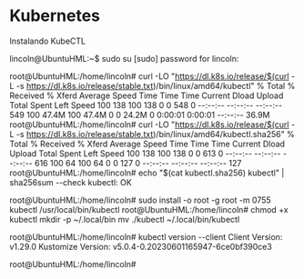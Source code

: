 # Kubernetes
 Instalando KubeCTL


lincoln@UbuntuHML:~$ sudo su
[sudo] password for lincoln: 

root@UbuntuHML:/home/lincoln# curl -LO "https://dl.k8s.io/release/$(curl -L -s https://dl.k8s.io/release/stable.txt)/bin/linux/amd64/kubectl"
  % Total    % Received % Xferd  Average Speed   Time    Time     Time  Current
                                 Dload  Upload   Total   Spent    Left  Speed
100   138  100   138    0     0    548      0 --:--:-- --:--:-- --:--:--   549
100 47.4M  100 47.4M    0     0  24.2M      0  0:00:01  0:00:01 --:--:-- 36.9M
root@UbuntuHML:/home/lincoln# curl -LO "https://dl.k8s.io/release/$(curl -L -s https://dl.k8s.io/release/stable.txt)/bin/linux/amd64/kubectl.sha256"
  % Total    % Received % Xferd  Average Speed   Time    Time     Time  Current
                                 Dload  Upload   Total   Spent    Left  Speed
100   138  100   138    0     0    613      0 --:--:-- --:--:-- --:--:--   616
100    64  100    64    0     0    127      0 --:--:-- --:--:-- --:--:--   127
root@UbuntuHML:/home/lincoln# echo "$(cat kubectl.sha256)  kubectl" | sha256sum --check
kubectl: OK


root@UbuntuHML:/home/lincoln# sudo install -o root -g root -m 0755 kubectl /usr/local/bin/kubectl 
root@UbuntuHML:/home/lincoln# chmod +x kubectl
mkdir -p ~/.local/bin
mv ./kubectl ~/.local/bin/kubectl


root@UbuntuHML:/home/lincoln# kubectl version --client
Client Version: v1.29.0
Kustomize Version: v5.0.4-0.20230601165947-6ce0bf390ce3

root@UbuntuHML:/home/lincoln#
